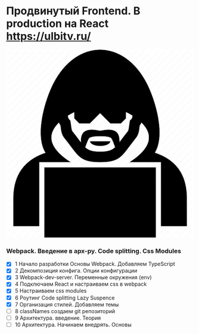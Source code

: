 # Продвинутый Frontend. В production на React https://ulbitv.ru/

<img src="doc/images/ulbi.jpeg"  alt="ulbi_photo">

### Webpack. Введение в арх-ру. Code splitting. Css Modules
- [x]  1 Начало разработки Основы Webpack. Добавляем TypeScript
- [x]  2 Декомпозиция конфига. Опции конфигурации
- [x]  3 Webpack-dev-server. Переменные окружения (env)
- [x]  4 Подключаем React и настраиваем css в webpack
- [x]  5 Настраиваем css modules
- [x]  6 Роутинг Code splitting Lazy Suspence
- [x]  7 Организация стилей. Добавляем темы
- [ ]  8 classNames создаем git репозиторий
- [ ]  9 Архитектура. введение. Теория
- [ ]  10 Архитектура. Начинаем внедрять. Основы